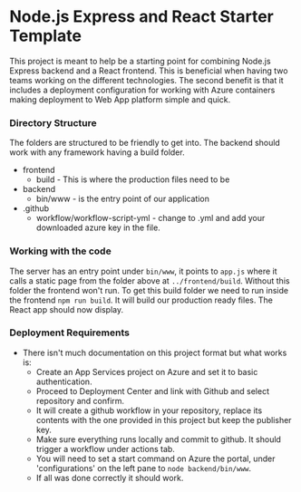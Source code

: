 # Node.js Express and React Starter Template

This project is meant to help be a starting point for combining Node.js Express backend and a React frontend.
This is beneficial when having two teams working on the different technologies. The second benefit is that it includes 
a deployment configuration for working with Azure containers making deployment to Web App platform simple and quick.

### Directory Structure
The folders are structured to be friendly to get into. The backend should work with any framework having a build folder.
- frontend
  - build - This is where the production files need to be
- backend
  - bin/www - is the entry point of our application
- .github
  - workflow/workflow-script-yml - change to .yml and add your downloaded azure key in the file.

### Working with the code
The server has an entry point under `bin/www`, it points to `app.js` where it calls a static page from the folder above at 
`../frontend/build`. Without this folder the frontend won't run.
To get this build folder we need to run inside the frontend `npm run build`. It will build our production ready files.
The React app should now display.

### Deployment Requirements

- There isn't much documentation on this project format but what works is:
  - Create an App Services project on Azure and set it to basic authentication.
  - Proceed to Deployment Center and link with Github and select repository and confirm.
  - It will create a github workflow in your repository, replace its contents with the one provided in this project but keep the publisher key.
  - Make sure everything runs locally and commit to github. It should trigger a workflow under actions tab.
  - You will need to set a start command on Azure the portal, under 'configurations' on the left pane to `node backend/bin/www`.
  - If all was done correctly it should work.

